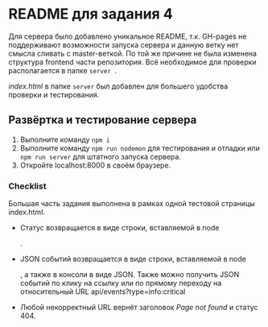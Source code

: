 # README для задания 4

Для сервера было добавлено уникальное README, т.к. GH-pages не поддерживают возможности запуска сервера и данную ветку нет смысла сливать с master-веткой.
По той же причине не была изменена структура frontend части репозитория.
Всё необходимое для проверки располагается в папке `server `.

*index.html* в папке `server` был добавлен для большего удобства проверки и тестирования.

## Развёртка и тестирование сервера
1. Выполните команду `npm i`
2. Выполните команду `npm run nodemon` для тестирования и отладки или `npm run server` для штатного запуска сервера.
3. Откройте localhost:8000 в своём браузере.

### Checklist

Большая часть задания выполнена в рамках одной тестовой страницы index.html.
- Статус возвращается в виде строки, вставляемой в node <p>.
- JSON событий возвращается в виде строки, вставляемой в node <p>, а также в консоли в виде JSON.
Также можно получить JSON событий по клику на ссылку или по прямому переходу на относительный URL api/events?type=info:critical
- Любой некорректный URL вернёт заголовок *Page not found* и статус 404.